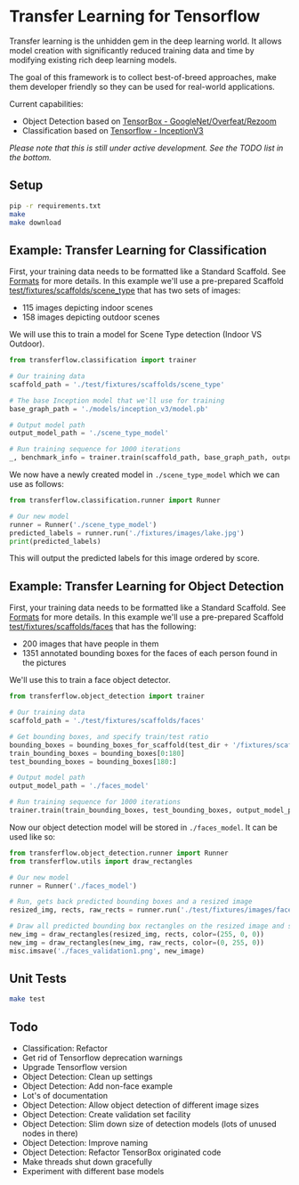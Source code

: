 
# Transfer Learning for Tensorflow

Transfer learning is the unhidden gem in the deep learning world. It allows model creation with significantly reduced training data and time by modifying existing rich deep learning models.

The goal of this framework is to collect best-of-breed approaches, make them developer friendly so they can be used for real-world applications.

Current capabilities:

* Object Detection based on [TensorBox - GoogleNet/Overfeat/Rezoom](https://github.com/TensorBox/TensorBox)
* Classification based on [Tensorflow - InceptionV3](https://www.tensorflow.org/how_tos/image_retraining/)

_Please note that this is still under active development. See the TODO list in the bottom._

## Setup

```bash
pip -r requirements.txt
make
make download
```

## Example: Transfer Learning for Classification

First, your training data needs to be formatted like a Standard Scaffold. See [Formats](FORMATS.md) for more details. In this example we'll use a pre-prepared Scaffold [test/fixtures/scaffolds/scene_type](test/fixtures/scaffolds/scene_type) that has two sets of images:

* 115 images depicting indoor scenes
* 158 images depicting outdoor scenes

We will use this to train a model for Scene Type detection (Indoor VS Outdoor).

```python
from transferflow.classification import trainer

# Our training data
scaffold_path = './test/fixtures/scaffolds/scene_type'

# The base Inception model that we'll use for training
base_graph_path = './models/inception_v3/model.pb'

# Output model path
output_model_path = './scene_type_model'

# Run training sequence for 1000 iterations
_, benchmark_info = trainer.train(scaffold_path, base_graph_path, output_model_path, {'num_steps': 1000})
```

We now have a newly created model in `./scene_type_model` which we can use as follows:

```python
from transferflow.classification.runner import Runner

# Our new model
runner = Runner('./scene_type_model')
predicted_labels = runner.run('./fixtures/images/lake.jpg')
print(predicted_labels)
```

This will output the predicted labels for this image ordered by score.

## Example: Transfer Learning for Object Detection

First, your training data needs to be formatted like a Standard Scaffold. See [Formats](FORMATS.md) for more details. In this example we'll use a pre-prepared Scaffold [test/fixtures/scaffolds/faces](test/fixtures/scaffolds/faces) that has the following:

* 200 images that have people in them
* 1351 annotated bounding boxes for the faces of each person found in the pictures

We'll use this to train a face object detector.

```python
from transferflow.object_detection import trainer

# Our training data
scaffold_path = './test/fixtures/scaffolds/faces'

# Get bounding boxes, and specify train/test ratio
bounding_boxes = bounding_boxes_for_scaffold(test_dir + '/fixtures/scaffolds/faces')
train_bounding_boxes = bounding_boxes[0:180]
test_bounding_boxes = bounding_boxes[180:]

# Output model path
output_model_path = './faces_model'

# Run training sequence for 1000 iterations
trainer.train(train_bounding_boxes, test_bounding_boxes, output_model_path, {'num_steps': 1000})
```

Now our object detection model will be stored in `./faces_model`. It can be used like so:

```python
from transferflow.object_detection.runner import Runner
from transferflow.utils import draw_rectangles

# Our new model
runner = Runner('./faces_model')

# Run, gets back predicted bounding boxes and a resized image
resized_img, rects, raw_rects = runner.run('./test/fixtures/images/faces1.png')

# Draw all predicted bounding box rectangles on the resized image and store
new_img = draw_rectangles(resized_img, rects, color=(255, 0, 0))
new_img = draw_rectangles(new_img, raw_rects, color=(0, 255, 0))
misc.imsave('./faces_validation1.png', new_image)
```

## Unit Tests

```bash
make test
```

## Todo

* Classification: Refactor
* Get rid of Tensorflow deprecation warnings
* Upgrade Tensorflow version
* Object Detection: Clean up settings
* Object Detection: Add non-face example
* Lot's of documentation
* Object Detection: Allow object detection of different image sizes
* Object Detection: Create validation set facility
* Object Detection: Slim down size of detection models (lots of unused nodes in there)
* Object Detection: Improve naming
* Object Detection: Refactor TensorBox originated code
* Make threads shut down gracefully
* Experiment with different base models
